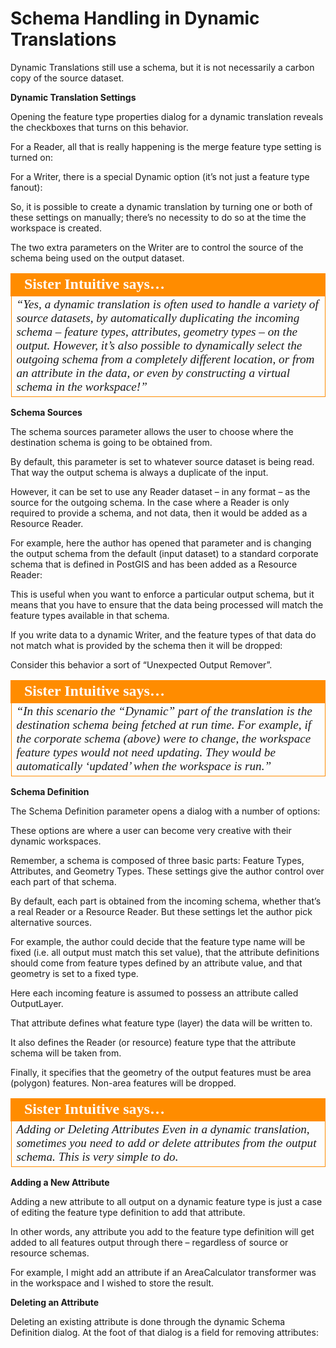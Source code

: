 # Schema Handling in Dynamic Translations

Dynamic Translations still use a schema, but it is not necessarily a carbon copy of the source dataset.

**Dynamic Translation Settings**

Opening the feature type properties dialog for a dynamic translation reveals the checkboxes that turns on this behavior.

For a Reader, all that is really happening is the merge feature type setting is turned on:

For a Writer, there is a special Dynamic option (it’s not just a feature type fanout):

So, it is possible to create a dynamic translation by turning one or both of these settings on manually; there’s no necessity to do so at the time the workspace is created.

The two extra parameters on the Writer are to control the source of the schema being used on the output dataset.

<table style="border-spacing: 0px">
<tr>
<td style="vertical-align:middle;background-color:darkorange;border: 2px solid darkorange">
<i class="fa fa-quote-left fa-lg fa-pull-left fa-fw" style="color:white;padding-right: 12px;vertical-align:text-top"></i>
<span style="color:white;font-size:x-large;font-weight: bold;font-family:serif">Sister Intuitive says…</span>
</td>
</tr>

<tr>
<td style="border: 1px solid darkorange">
<span style="font-family:serif; font-style:italic; font-size:larger">
“Yes, a dynamic translation is often used to handle a variety of source
datasets, by automatically duplicating the incoming schema – feature
types, attributes, geometry types – on the output.
However, it’s also possible to dynamically select the outgoing schema from a completely
different location, or from an attribute in the data, or even by constructing a virtual
schema in the workspace!”
</span>
</td>
</tr>
</table>

**Schema Sources**

The schema sources parameter allows the user to choose where the destination schema is going to be obtained from.

By default, this parameter is set to whatever source dataset is being read. That way the output schema is always a duplicate of the input.

However, it can be set to use any Reader dataset – in any format – as the source for the outgoing schema. In the case where a Reader is only required to provide a schema, and not data, then it would be added as a Resource Reader.

For example, here the author has opened that parameter and is changing the output schema from the default (input dataset) to a standard corporate schema that is defined in PostGIS and has been added as a Resource Reader:

This is useful when you want to enforce a particular output schema, but it means that you have to ensure that the data being processed will match the feature types available in that schema.

If you write data to a dynamic Writer, and the feature types of that data do not match what is provided by the schema then it will be dropped:

Consider this behavior a sort of “Unexpected Output Remover”.

<table style="border-spacing: 0px">
<tr>
<td style="vertical-align:middle;background-color:darkorange;border: 2px solid darkorange">
<i class="fa fa-quote-left fa-lg fa-pull-left fa-fw" style="color:white;padding-right: 12px;vertical-align:text-top"></i>
<span style="color:white;font-size:x-large;font-weight: bold;font-family:serif">Sister Intuitive says…</span>
</td>
</tr>

<tr>
<td style="border: 1px solid darkorange">
<span style="font-family:serif; font-style:italic; font-size:larger">
“In this scenario the “Dynamic” part of the translation is the destination
schema being fetched at run time.
For example, if the corporate schema (above) were to change, the workspace feature
types would not need updating. They would be automatically ‘updated’ when the
workspace is run.”
</span>
</td>
</tr>
</table>

**Schema Definition**

The Schema Definition parameter opens a dialog with a number of options:

These options are where a user can become very creative with their dynamic workspaces.

Remember, a schema is composed of three basic parts: Feature Types, Attributes, and Geometry Types. These settings give the author control over each part of that schema.

By default, each part is obtained from the incoming schema, whether that’s a real Reader or a Resource Reader. But these settings let the author pick alternative sources.

For example, the author could decide that the feature type name will be fixed (i.e. all output must match this set value), that the attribute definitions should come from feature types defined by an attribute value, and that geometry is set to a fixed type.

Here each incoming feature is assumed to possess an attribute called OutputLayer.

That attribute defines what feature type (layer) the data will be written to.

It also defines the Reader (or resource) feature type that the attribute schema will be taken from.

Finally, it specifies that the geometry of the output features must be area (polygon) features. Non-area features will be dropped.

<table style="border-spacing: 0px">
<tr>
<td style="vertical-align:middle;background-color:darkorange;border: 2px solid darkorange">
<i class="fa fa-quote-left fa-lg fa-pull-left fa-fw" style="color:white;padding-right: 12px;vertical-align:text-top"></i>
<span style="color:white;font-size:x-large;font-weight: bold;font-family:serif">Sister Intuitive says…</span>
</td>
</tr>

<tr>
<td style="border: 1px solid darkorange">
<span style="font-family:serif; font-style:italic; font-size:larger">
Adding or Deleting Attributes
Even in a dynamic translation, sometimes you need to add or delete attributes from the output
schema. This is very simple to do.
</span>
</td>
</tr>
</table>

**Adding a New Attribute**

Adding a new attribute to all output on a dynamic feature type is just a case of editing the feature type definition to add that attribute.

In other words, any attribute you add to the feature type definition will get added to all features output through there – regardless of source or resource schemas.

For example, I might add an attribute if an AreaCalculator transformer was in the workspace and I wished to store the result.

**Deleting an Attribute**

Deleting an existing attribute is done through the dynamic Schema Definition dialog. At the foot of that dialog is a field for removing attributes:
